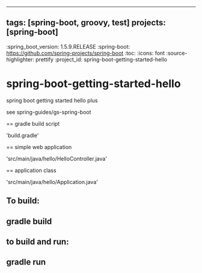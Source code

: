 
---
tags: [spring-boot, groovy, test]
projects: [spring-boot]
---
:spring_boot_version: 1.5.9.RELEASE
:spring-boot: https://github.com/spring-projects/spring-boot
:toc:
:icons: font
:source-highlighter: prettify
:project_id: spring-boot-getting-started-hello

# spring-boot-getting-started-hello
spring boot getting started hello plus

see spring-guides/gs-spring-boot

== gradle build script

'build.gradle'
 
== simple web application 

'src/main/java/hello/HelloController.java'

== application class 

'src/main/java/hello/Application.java'

To build: 
----
gradle build
----

to build and run:
----
gradle run
----



